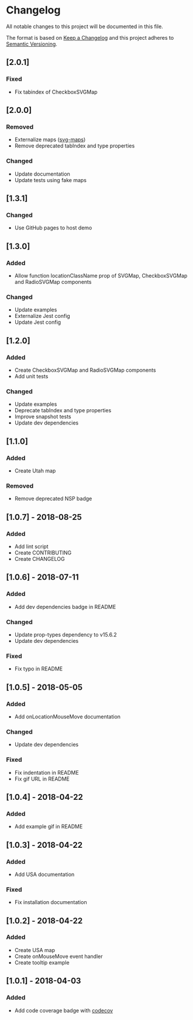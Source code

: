 # Changelog
All notable changes to this project will be documented in this file.

The format is based on [Keep a Changelog](http://keepachangelog.com/en/1.0.0/) and this project adheres to [Semantic Versioning](http://semver.org/spec/v2.0.0.html).

## [2.0.1]
### Fixed
- Fix tabindex of CheckboxSVGMap

## [2.0.0]
### Removed
- Externalize maps ([svg-maps](https://github.com/VictorCazanave/svg-maps/))
- Remove deprecated tabIndex and type properties

### Changed
- Update documentation
- Update tests using fake maps

## [1.3.1]
### Changed
- Use GitHub pages to host demo

## [1.3.0]
### Added
- Allow function locationClassName prop of SVGMap, CheckboxSVGMap and RadioSVGMap components

### Changed
- Update examples
- Externalize Jest config
- Update Jest config

## [1.2.0]
### Added
- Create CheckboxSVGMap and RadioSVGMap components
- Add unit tests

### Changed
- Update examples
- Deprecate tabIndex and type properties
- Improve snapshot tests
- Update dev dependencies

## [1.1.0]
### Added
- Create Utah map

### Removed
- Remove deprecated NSP badge

## [1.0.7] - 2018-08-25
### Added
- Add lint script
- Create CONTRIBUTING
- Create CHANGELOG

## [1.0.6] - 2018-07-11
### Added
- Add dev dependencies badge in README

### Changed
- Update prop-types dependency to v15.6.2
- Update dev dependencies

### Fixed
- Fix typo in README

## [1.0.5] - 2018-05-05
### Added
- Add onLocationMouseMove documentation

### Changed
- Update dev dependencies

### Fixed
- Fix indentation in README
- Fix gif URL in README

## [1.0.4] - 2018-04-22
### Added
- Add example gif in README

## [1.0.3] - 2018-04-22
### Added
- Add USA documentation

### Fixed
- Fix installation documentation

## [1.0.2] - 2018-04-22
### Added
- Create USA map
- Create onMouseMove event handler
- Create tooltip example

## [1.0.1] - 2018-04-03
### Added
- Add code coverage badge with [codecov](codecov.io)

